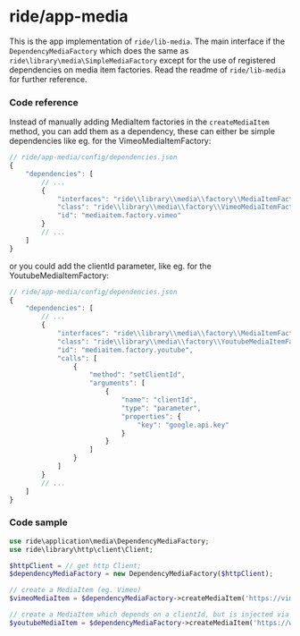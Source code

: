 # ride/app-media

This is the app implementation of ``ride/lib-media``. The main interface if the ``DependencyMediaFactory`` which does the same as ``ride\library\media\SimpleMediaFactory`` except for the use of registered dependencies on media item factories. Read the readme of ``ride/lib-media`` for further reference.

### Code reference

Instead of manually adding MediaItem factories in the ``createMediaItem`` method, you can add them as a dependency, these can either be simple dependencies like eg. for the VimeoMediaItemFactory:

```js
// ride/app-media/config/dependencies.json
{
    "dependencies": [
        // ...
        {
            "interfaces": "ride\\library\\media\\factory\\MediaItemFactory",
            "class": "ride\\library\\media\\factory\\VimeoMediaItemFactory",
            "id": "mediaitem.factory.vimeo"
        }
        // ...
    ]
}
```

or you could add the clientId parameter, like eg. for the YoutubeMediaItemFactory:
```js
// ride/app-media/config/dependencies.json
{
    "dependencies": [
        // ...
        {
            "interfaces": "ride\\library\\media\\factory\\MediaItemFactory",
            "class": "ride\\library\\media\\factory\\YoutubeMediaItemFactory",
            "id": "mediaitem.factory.youtube",
            "calls": [
                {
                    "method": "setClientId",
                    "arguments": [
                        {
                            "name": "clientId",
                            "type": "parameter",
                            "properties": {
                                "key": "google.api.key"
                            }
                        }
                    ]
                }
            ]
        }
        // ...
    ]
}
```

### Code sample

```php
use ride\application\media\DependencyMediaFactory;
use ride\library\http\client\Client;

$httpClient = // get http Client;
$dependencyMediaFactory = new DependencyMediaFactory($httpClient);

// create a MediaItem (eg. Vimeo)
$vimeoMediaItem = $dependencyMediaFactory->createMediaItem('https://vimeo.com/130848841');

// create a MediaItem which depends on a clientId, but is injected via the DependencyInjector (eg. Youtube)
$youtubeMediaItem = $dependencyMediaFactory->createMediaItem('https://www.youtube.com/watch?v=njos57IJf-0');
```
